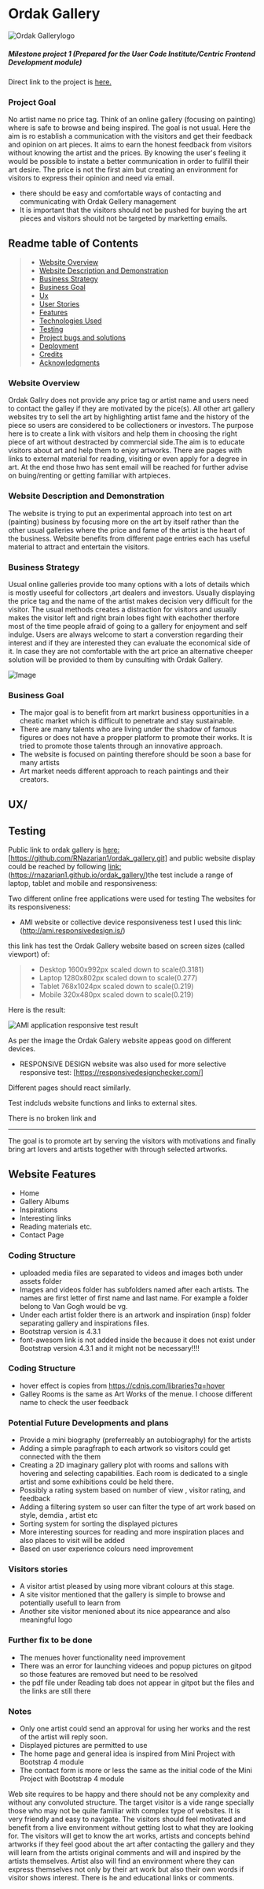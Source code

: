 #  Ordak Gallery
![Ordak Gallerylogo](https://github.com/RNazarian1/ordak_gallery/blob/master/assets/images/logo/ordak_gallery_logo.jpg)

##### Milestone project 1 (Prepared for the User Code Institute/Centric Frontend Development module)

Direct link to the project is [here.](https://github.com/RNazarian1/ordak_gallery.git)

### Project Goal
No artist name no price tag. Think of an online gallery (focusing on painting) where is safe to browse and being inspired. The goal is not usual. Here the aim is ro establish a communication with the visitors and get their feedback and opinion on art pieces. It aims to earn the honest feedback from visitors without knowing the artist and the prices. By knowing the user's feeling it would be possible to instate a better communication in order to fullfill their art desire. The price is not the first aim but creating an environment for visitors to express their opinion and need via email.

- there should be easy and comfortable ways of contacting and communicating with Ordak Gellery management 
- It is important that the visitors should not be pushed for buying the art pieces and visitors should not be targeted by marketting emails.


## Readme table of Contents
> - [Website Overview](#website-overview)
> - [Website Description and Demonstration](#website-description-and-demonstration)
> - [Business Strategy](#business-strategy)
> -  [Business Goal](#business-goal)
> - [Ux](#ux)
> - [User Stories](#user-stories)
> - [Features](#features)
> - [Technologies Used](#technologies-used)
> - [Testing](#testing)
> - [Project bugs and solutions](#Project-bugs-and-solutions)
> - [Deployment](#deployment)
> - [Credits](#credits)
> - [Acknowledgments](#Acknowledgements)


### Website Overview
Ordak Gallry does not provide any price tag or artist name and users need to contact the galley if they are motivated by the pice(s). All other art gallery websites  try to sell the art by highlighting  artist fame and the history of the piece so users are considered to be collectioners or investors. The purpose here is to create a link with visitors and help them in choosing the right piece of art without destracted by commercial side.The aim is to educate visitors about art and help them to enjoy artworks. There are pages with links to external material for reading, visiting or even apply for a degree in art.
At the end those hwo has sent email will be reached for further advise on buing/renting or getting familiar with artpieces.


### Website Description and Demonstration

The website is trying to put an experimental approach into test on art (painting) business by focusing more on the art by itself rather than the other usual galleries where the price and fame of the artist is the heart of the business. 
Website benefits from different page entries each has useful material to attract and entertain the visitors.




### Business Strategy

Usual online galleries provide too many options with a lots of details which is mostly useeful for collectors ,art dealers and investors. Usually displaying the price tag and the name of the artist makes decision very difficult for the visitor. The usual methods creates a distraction for visitors and usually makes the visitor left and right brain lobes fight with eachother therfore most of the time people afraid of going to a gallery for enjoyment and self indulge. Users are always welcome to start a converstion regarding their interest and if they are interested they can evaluate the economical side of it. In case they are not comfortable with the art price an alternative cheeper solution will be provided to them by cunsulting with Ordak Gallery.

![Image](https://github.com/RNazarian1/ordak_gallery/blob/master/assets/images/readme/brain_structure_marked_resized.jpg)

### Business Goal
- The major goal is to benefit from art markrt business opportunities in a cheatic market which is difficult to penetrate and stay sustainable.
- There are many talents who are living under the shadow of famous figures or does not have a propper platform to promote their works. It is tried to promote those talents through an innovative approach.
- The website is focused on painting therefore should be soon a base for many artists
- Art market needs different approach to reach paintings and their creators.

## UX/


## Testing
Public link to ordak gallery is [here:](https://github.com/RNazarian1/ordak_gallery.git) [https://github.com/RNazarian1/ordak_gallery.git] and public website display could be reached by following [link:](https://rnazarian1.github.io/ordak_gallery/) (https://rnazarian1.github.io/ordak_gallery/)the test include a range of laptop, tablet and mobile and responsiveness:

Two different online free applications were used for testing The websites for its responsiveness:

* AMI website or collective device responsiveness test I used this link: (http://ami.responsivedesign.is/)

this link has test the Ordak Gallery website based on screen sizes (called viewport) of:

> - Desktop
1600x992px scaled down to scale(0.3181)
>- Laptop
1280x802px scaled down to scale(0.277)
>- Tablet
768x1024px scaled down to scale(0.219)
>- Mobile
320x480px scaled down to scale(0.219)

Here is the result:

![AMI application responsive test result](https://github.com/RNazarian1/ordak_gallery/blob/master/assets/images/readme/ami_response_test.jpg)

As per the image the Ordak Galery website appeas good on different devices.


* RESPONSIVE DESIGN website was also used for more selective responsive test: [https://responsivedesignchecker.com/]


Different pages should react similarly. 

Test indcluds website functions and links to external sites. 

There is no broken link and 







----------------------------------------------------------
The goal is to promote art by serving the visitors with motivations and finally bring art lovers and artists together with through selected artworks.


## Website Features

- Home
- Gallery Albums
- Inspirations
- Interesting links
- Reading materials etc.
- Contact Page

### Coding Structure

- uploaded media files are separated to videos and images both under assets folder
- Images and videos folder has subfolders named after each artists. The names are first letter of first name and last name. For example a folder belong to Van Gogh would be vg.
- Under each artist folder there is an artwork and inspiration (insp) folder separating gallery and inspirations files.
- Bootstrap version is 4.3.1
- font-awesom link is not added inside the <head></head> because it does not exist under Bootstrap version 4.3.1 and it might not be necessary!!!!

### Coding Structure

- hover effect is copies from https://cdnjs.com/libraries?q=hover
- Galley Rooms is the same as Art Works of the menue. I choose different name to check the user feedback

### Potential Future Developments and plans
- Provide a mini biography (preferreably an autobiography) for the artists
- Adding a simple paragfraph to each artwork so visitors could get connected with the them
- Creating a 2D imaginary gallery plot with rooms  and sallons with hovering and selecting capabilities. Each room  is dedicated to a single artist and some exhibitions could be held there.
- Possibly a rating system based on number of view , visitor rating, and feedback
- Adding a filtering system so user can filter the type of art work based on style, demdia , artist etc
- Sorting system for sorting the displayed pictures
- More interesting sources for reading and more inspiration places and also places to visit will be added
- Based on user experience colours need improvement

### Visitors stories
- A visitor artist pleased by using more vibrant colours at this stage.
- A site visitor mentioned that the gallery is simple to browse and potentially usefull to learn from
- Another site visitor menioned about its  nice appearance and also meaningful logo

###  Further fix to be done
- The menues hover functionality need improvement
- There was an error for launching videoes and popup pictures on gitpod so those features are removed but need to be resolved
- the pdf file under Reading tab does not appear in gitpot but the files and the links are still there

### Notes
- Only one artist could send an approval for using her works and the rest of the artist will reply soon.
- Displayed pictures are permitted to use
- The home page and general idea is inspired from Mini Project with Bootstrap 4 module
- The contact form is more or less the same as the initial code of the Mini Project with Bootstrap 4 module







Web site requires to be happy and there should not be any complexity and without any convoluted structure. The target visitor is a vide range specially those who may not be quite familiar with complex type of websites. It is very friendly and easy to navigate. The visitors should feel motivated and benefit from a live environment without getting lost to what they are looking for. The visitors will get to know the art works, artists and concepts behind artworks if they feel good about the art after contacting the gallery and they will learn from the artists original comments and will and inspired by the artists themselves. Artist also will find an environment where they can express themselves not only by their art work but also their own words if visitor shows interest. There is he and educational links or comments.